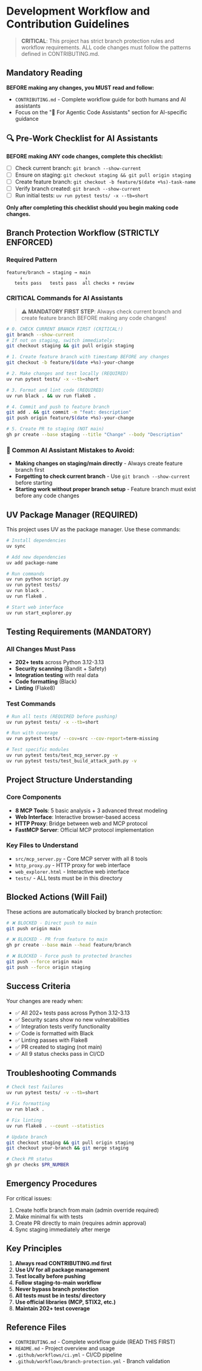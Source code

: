 # Development Workflow and Contribution Guidelines

> **CRITICAL**: This project has strict branch protection rules and workflow requirements. ALL code changes must follow the patterns defined in CONTRIBUTING.md.

## Mandatory Reading

**BEFORE making any changes, you MUST read and follow:**
- `CONTRIBUTING.md` - Complete workflow guide for both humans and AI assistants
- Focus on the "🤖 For Agentic Code Assistants" section for AI-specific guidance

## 🔍 Pre-Work Checklist for AI Assistants

**BEFORE making ANY code changes, complete this checklist:**

- [ ] Check current branch: `git branch --show-current`
- [ ] Ensure on staging: `git checkout staging && git pull origin staging`
- [ ] Create feature branch: `git checkout -b feature/$(date +%s)-task-name`
- [ ] Verify branch created: `git branch --show-current`
- [ ] Run initial tests: `uv run pytest tests/ -x --tb=short`

**Only after completing this checklist should you begin making code changes.**

## Branch Protection Workflow (STRICTLY ENFORCED)

### Required Pattern
```
feature/branch → staging → main
     ↓              ↓        ↓
   tests pass   tests pass  all checks + review
```

### CRITICAL Commands for AI Assistants

> **⚠️ MANDATORY FIRST STEP**: Always check current branch and create feature branch BEFORE making any code changes!

```bash
# 0. CHECK CURRENT BRANCH FIRST (CRITICAL!)
git branch --show-current
# If not on staging, switch immediately:
git checkout staging && git pull origin staging

# 1. Create feature branch with timestamp BEFORE any changes
git checkout -b feature/$(date +%s)-your-change

# 2. Make changes and test locally (REQUIRED)
uv run pytest tests/ -x --tb=short

# 3. Format and lint code (REQUIRED)
uv run black . && uv run flake8 .

# 4. Commit and push to feature branch
git add . && git commit -m "feat: description"
git push origin feature/$(date +%s)-your-change

# 5. Create PR to staging (NOT main)
gh pr create --base staging --title "Change" --body "Description"
```

### 🚨 Common AI Assistant Mistakes to Avoid:
- **Making changes on staging/main directly** - Always create feature branch first
- **Forgetting to check current branch** - Use `git branch --show-current` before starting
- **Starting work without proper branch setup** - Feature branch must exist before any code changes

## UV Package Manager (REQUIRED)

This project uses UV as the package manager. Use these commands:

```bash
# Install dependencies
uv sync

# Add new dependencies
uv add package-name

# Run commands
uv run python script.py
uv run pytest tests/
uv run black .
uv run flake8 .

# Start web interface
uv run start_explorer.py
```

## Testing Requirements (MANDATORY)

### All Changes Must Pass
- **202+ tests** across Python 3.12-3.13
- **Security scanning** (Bandit + Safety)
- **Integration testing** with real data
- **Code formatting** (Black)
- **Linting** (Flake8)

### Test Commands
```bash
# Run all tests (REQUIRED before pushing)
uv run pytest tests/ -x --tb=short

# Run with coverage
uv run pytest tests/ --cov=src --cov-report=term-missing

# Test specific modules
uv run pytest tests/test_mcp_server.py -v
uv run pytest tests/test_build_attack_path.py -v
```

## Project Structure Understanding

### Core Components
- **8 MCP Tools**: 5 basic analysis + 3 advanced threat modeling
- **Web Interface**: Interactive browser-based access
- **HTTP Proxy**: Bridge between web and MCP protocol
- **FastMCP Server**: Official MCP protocol implementation

### Key Files to Understand
- `src/mcp_server.py` - Core MCP server with all 8 tools
- `http_proxy.py` - HTTP proxy for web interface
- `web_explorer.html` - Interactive web interface
- `tests/` - ALL tests must be in this directory

## Blocked Actions (Will Fail)

These actions are automatically blocked by branch protection:

```bash
# ❌ BLOCKED - Direct push to main
git push origin main

# ❌ BLOCKED - PR from feature to main
gh pr create --base main --head feature/branch

# ❌ BLOCKED - Force push to protected branches
git push --force origin main
git push --force origin staging
```

## Success Criteria

Your changes are ready when:
- ✅ All 202+ tests pass across Python 3.12-3.13
- ✅ Security scans show no new vulnerabilities
- ✅ Integration tests verify functionality
- ✅ Code is formatted with Black
- ✅ Linting passes with Flake8
- ✅ PR created to staging (not main)
- ✅ All 9 status checks pass in CI/CD

## Troubleshooting Commands

```bash
# Check test failures
uv run pytest tests/ -v --tb=short

# Fix formatting
uv run black .

# Fix linting
uv run flake8 . --count --statistics

# Update branch
git checkout staging && git pull origin staging
git checkout your-branch && git merge staging

# Check PR status
gh pr checks $PR_NUMBER
```

## Emergency Procedures

For critical issues:
1. Create hotfix branch from main (admin override required)
2. Make minimal fix with tests
3. Create PR directly to main (requires admin approval)
4. Sync staging immediately after merge

## Key Principles

1. **Always read CONTRIBUTING.md first**
2. **Use UV for all package management**
3. **Test locally before pushing**
4. **Follow staging-to-main workflow**
5. **Never bypass branch protection**
6. **All tests must be in tests/ directory**
7. **Use official libraries (MCP, STIX2, etc.)**
8. **Maintain 202+ test coverage**

## Reference Files

- `CONTRIBUTING.md` - Complete workflow guide (READ THIS FIRST)
- `README.md` - Project overview and usage
- `.github/workflows/ci.yml` - CI/CD pipeline
- `.github/workflows/branch-protection.yml` - Branch validation